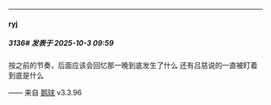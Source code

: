 ﻿
*****

####  ryj  
##### 3136#       发表于 2025-10-3 09:59

按之前的节奏，后面应该会回忆那一晚到底发生了什么
还有吕慈说的一直被盯着到底是什么

—— 来自 [鹅球](https://www.pgyer.com/GcUxKd4w) v3.3.96

